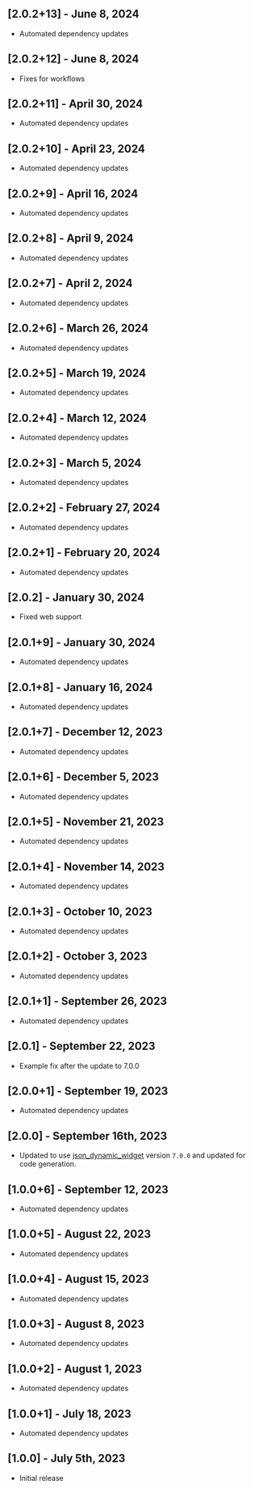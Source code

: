 ## [2.0.2+13] - June 8, 2024

* Automated dependency updates


## [2.0.2+12] - June 8, 2024

* Fixes for workflows

## [2.0.2+11] - April 30, 2024

* Automated dependency updates


## [2.0.2+10] - April 23, 2024

* Automated dependency updates


## [2.0.2+9] - April 16, 2024

* Automated dependency updates


## [2.0.2+8] - April 9, 2024

* Automated dependency updates


## [2.0.2+7] - April 2, 2024

* Automated dependency updates


## [2.0.2+6] - March 26, 2024

* Automated dependency updates


## [2.0.2+5] - March 19, 2024

* Automated dependency updates


## [2.0.2+4] - March 12, 2024

* Automated dependency updates


## [2.0.2+3] - March 5, 2024

* Automated dependency updates


## [2.0.2+2] - February 27, 2024

* Automated dependency updates


## [2.0.2+1] - February 20, 2024

* Automated dependency updates


## [2.0.2] - January 30, 2024

* Fixed web support


## [2.0.1+9] - January 30, 2024

* Automated dependency updates


## [2.0.1+8] - January 16, 2024

* Automated dependency updates


## [2.0.1+7] - December 12, 2023

* Automated dependency updates


## [2.0.1+6] - December 5, 2023

* Automated dependency updates


## [2.0.1+5] - November 21, 2023

* Automated dependency updates


## [2.0.1+4] - November 14, 2023

* Automated dependency updates


## [2.0.1+3] - October 10, 2023

* Automated dependency updates


## [2.0.1+2] - October 3, 2023

* Automated dependency updates


## [2.0.1+1] - September 26, 2023

* Automated dependency updates


## [2.0.1] - September 22, 2023

* Example fix after the update to 7.0.0

## [2.0.0+1] - September 19, 2023

* Automated dependency updates


## [2.0.0] - September 16th, 2023

* Updated to use [json_dynamic_widget](https://pub.dev/packages/json_dynamic_widget) version `7.0.0` and updated for code generation.


## [1.0.0+6] - September 12, 2023

* Automated dependency updates


## [1.0.0+5] - August 22, 2023

* Automated dependency updates


## [1.0.0+4] - August 15, 2023

* Automated dependency updates


## [1.0.0+3] - August 8, 2023

* Automated dependency updates


## [1.0.0+2] - August 1, 2023

* Automated dependency updates


## [1.0.0+1] - July 18, 2023

* Automated dependency updates


## [1.0.0] - July 5th, 2023

* Initial release